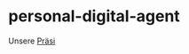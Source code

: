 # personal-digital-agent

Unsere [Präsi](https://dhbwstg-my.sharepoint.com/:p:/g/personal/inf20121_lehre_dhbw-stuttgart_de/EbRK-9FB98lFsZjmrqouFtgBU1evcIACKcVmgOaj2DOlYg?e=T1uYkG&nav=eyJzSWQiOjI1NiwiY0lkIjoyMTU3NjgzNzE0fQ)
